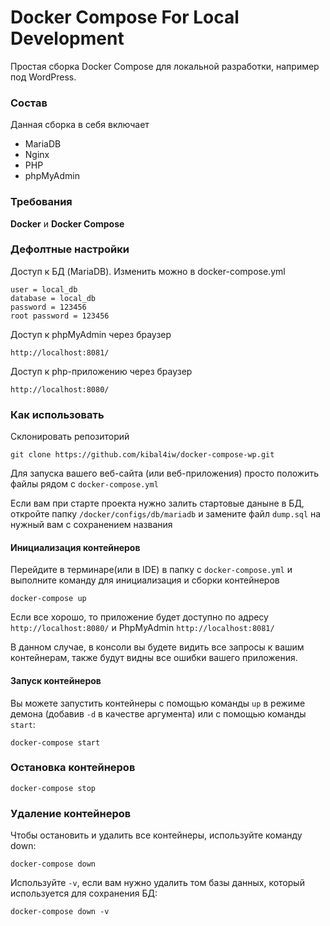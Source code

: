 # Docker Compose For Local Development

Простая сборка Docker Compose для локальной разработки, например под WordPress.

### Состав

Данная сборка в себя включает

- MariaDB
- Nginx
- PHP
- phpMyAdmin

### Требования

**Docker** и **Docker Compose**

### Дефолтные настройки

Доступ к БД (MariaDB). Изменить можно в docker-compose.yml

```
user = local_db
database = local_db
password = 123456
root password = 123456
```

Доступ к phpMyAdmin через браузер

```
http://localhost:8081/
```

Доступ к php-приложению через браузер

```
http://localhost:8080/
```

### Как использовать

Склонировать репозиторий

```
git clone https://github.com/kibal4iw/docker-compose-wp.git
```

Для запуска вашего веб-сайта (или веб-приложения) просто положить файлы рядом с `docker-compose.yml`

Если вам при старте проекта нужно залить стартовые даныне в БД, откройте папку `/docker/configs/db/mariadb` и замените файл `dump.sql` на нужный вам с сохранением названия

#### Инициализация контейнеров

Перейдите в терминаре(или в IDE) в папку с `docker-compose.yml` и выполните команду для инициализация и сборки контейнеров

```
docker-compose up
```

Если все хорошо, то приложение будет доступно по адресу `http://localhost:8080/` и PhpMyAdmin `http://localhost:8081/`

В данном случае, в консоли вы будете видить все запросы к вашим контейнерам, также будут видны все ошибки вашего приложения.


#### Запуск контейнеров

Вы можете запустить контейнеры с помощью команды `up` в режиме демона (добавив `-d` в качестве аргумента) или с помощью команды `start`:

```
docker-compose start
```

### Остановка контейнеров

```
docker-compose stop
```

### Удаление контейнеров

Чтобы остановить и удалить все контейнеры, используйте команду down:

```
docker-compose down
```

Используйте `-v`, если вам нужно удалить том базы данных, который используется для сохранения БД:

```
docker-compose down -v
```
